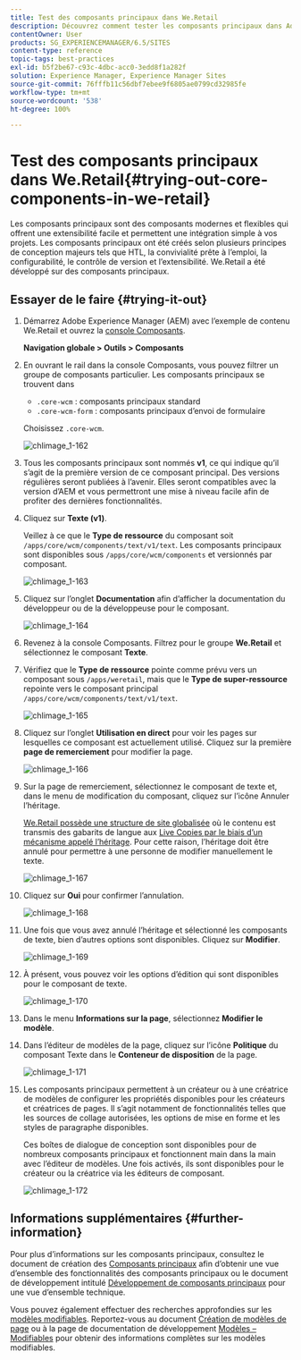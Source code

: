 ```yaml
---
title: Test des composants principaux dans We.Retail
description: Découvrez comment tester les composants principaux dans Adobe Experience Manager à l’aide de We.Retail.
contentOwner: User
products: SG_EXPERIENCEMANAGER/6.5/SITES
content-type: reference
topic-tags: best-practices
exl-id: b5f2be67-c93c-4dbc-acc0-3edd8f1a282f
solution: Experience Manager, Experience Manager Sites
source-git-commit: 76fffb11c56dbf7ebee9f6805ae0799cd32985fe
workflow-type: tm+mt
source-wordcount: '538'
ht-degree: 100%

---
```


# Test des composants principaux dans We.Retail{#trying-out-core-components-in-we-retail}

Les composants principaux sont des composants modernes et flexibles qui offrent une extensibilité facile et permettent une intégration simple à vos projets. Les composants principaux ont été créés selon plusieurs principes de conception majeurs tels que HTL, la convivialité prête à l’emploi, la configurabilité, le contrôle de version et l’extensibilité. We.Retail a été développé sur des composants principaux.

## Essayer de le faire {#trying-it-out}

1. Démarrez Adobe Experience Manager (AEM) avec l’exemple de contenu We.Retail et ouvrez la [console Composants](/help/sites-authoring/default-components-console.md).

   **Navigation globale > Outils > Composants**

1. En ouvrant le rail dans la console Composants, vous pouvez filtrer un groupe de composants particulier. Les composants principaux se trouvent dans

   * `.core-wcm` : composants principaux standard
   * `.core-wcm-form` : composants principaux d’envoi de formulaire

   Choisissez `.core-wcm`.

   ![chlimage_1-162](assets/chlimage_1-162.png)

1. Tous les composants principaux sont nommés **v1**, ce qui indique qu’il s’agit de la première version de ce composant principal. Des versions régulières seront publiées à l’avenir. Elles seront compatibles avec la version d’AEM et vous permettront une mise à niveau facile afin de profiter des dernières fonctionnalités.
1. Cliquez sur **Texte (v1)**.

   Veillez à ce que le **Type de ressource** du composant soit `/apps/core/wcm/components/text/v1/text`. Les composants principaux sont disponibles sous `/apps/core/wcm/components` et versionnés par composant.

   ![chlimage_1-163](assets/chlimage_1-163.png)

1. Cliquez sur l’onglet **Documentation** afin d’afficher la documentation du développeur ou de la développeuse pour le composant.

   ![chlimage_1-164](assets/chlimage_1-164.png)

1. Revenez à la console Composants. Filtrez pour le groupe **We.Retail** et sélectionnez le composant **Texte**.
1. Vérifiez que le **Type de ressource** pointe comme prévu vers un composant sous `/apps/weretail`, mais que le **Type de super-ressource** repointe vers le composant principal `/apps/core/wcm/components/text/v1/text`.

   ![chlimage_1-165](assets/chlimage_1-165.png)

1. Cliquez sur l’onglet **Utilisation en direct** pour voir les pages sur lesquelles ce composant est actuellement utilisé. Cliquez sur la première **page de remerciement** pour modifier la page.

   ![chlimage_1-166](assets/chlimage_1-166.png)

1. Sur la page de remerciement, sélectionnez le composant de texte et, dans le menu de modification du composant, cliquez sur l’icône Annuler l’héritage.

   [We.Retail possède une structure de site globalisée](/help/sites-developing/we-retail-globalized-site-structure.md) où le contenu est transmis des gabarits de langue aux [Live Copies par le biais d’un mécanisme appelé l’héritage](/help/sites-administering/msm.md). Pour cette raison, l’héritage doit être annulé pour permettre à une personne de modifier manuellement le texte.

   ![chlimage_1-167](assets/chlimage_1-167.png)

1. Cliquez sur **Oui** pour confirmer l’annulation.

   ![chlimage_1-168](assets/chlimage_1-168.png)

1. Une fois que vous avez annulé l’héritage et sélectionné les composants de texte, bien d’autres options sont disponibles. Cliquez sur **Modifier**.

   ![chlimage_1-169](assets/chlimage_1-169.png)

1. À présent, vous pouvez voir les options d’édition qui sont disponibles pour le composant de texte.

   ![chlimage_1-170](assets/chlimage_1-170.png)

1. Dans le menu **Informations sur la page**, sélectionnez **Modifier le modèle**.
1. Dans l’éditeur de modèles de la page, cliquez sur l’icône **Politique** du composant Texte dans le **Conteneur de disposition** de la page.

   ![chlimage_1-171](assets/chlimage_1-171.png)

1. Les composants principaux permettent à un créateur ou à une créatrice de modèles de configurer les propriétés disponibles pour les créateurs et créatrices de pages. Il s’agit notamment de fonctionnalités telles que les sources de collage autorisées, les options de mise en forme et les styles de paragraphe disponibles.

   Ces boîtes de dialogue de conception sont disponibles pour de nombreux composants principaux et fonctionnent main dans la main avec l’éditeur de modèles. Une fois activés, ils sont disponibles pour le créateur ou la créatrice via les éditeurs de composant.

   ![chlimage_1-172](assets/chlimage_1-172.png)

## Informations supplémentaires {#further-information}

Pour plus d’informations sur les composants principaux, consultez le document de création des [Composants principaux](https://experienceleague.adobe.com/docs/experience-manager-core-components/using/introduction.html?lang=fr) afin d’obtenir une vue d’ensemble des fonctionnalités des composants principaux ou le document de développement intitulé [Développement de composants principaux](https://experienceleague.adobe.com/docs/experience-manager-core-components/using/developing/overview.html?lang=fr) pour une vue d’ensemble technique.

Vous pouvez également effectuer des recherches approfondies sur les [modèles modifiables](/help/sites-developing/we-retail-editable-templates.md). Reportez-vous au document [Création de modèles de page](/help/sites-authoring/templates.md) ou à la page de documentation de développement [Modèles – Modifiables](/help/sites-developing/page-templates-editable.md) pour obtenir des informations complètes sur les modèles modifiables.
